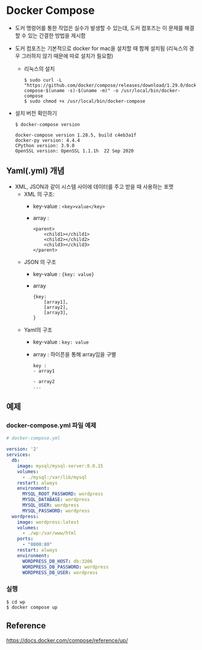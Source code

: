 # Docker Compose


- 도커 명령어를 통한 작업은 실수가 발생할 수 있는데, 도커 컴포즈는 이 문제를 해결할 수 있는 간결한 방법을 제시함
- 도커 컴포즈는 기본적으로 docker for mac을 설치할 때 함께 설치됨 (리눅스의 경우 그러하지 않기 때문에 따로 설치가 필요함)

	- 리눅스의 설치

		```
		$ sudo curl -L "https://github.com/docker/compose/releases/download/1.29.0/docker-compose-$(uname -s)-$(uname -m)" -o /usr/local/bin/docker-compose
		$ sudo chmod +x /usr/local/bin/docker-compose
		```
- 설치 버전 확인하기
	
	```
	$ docker-compose version
	
	docker-compose version 1.28.5, build c4eb3a1f
	docker-py version: 4.4.4
	CPython version: 3.9.0
	OpenSSL version: OpenSSL 1.1.1h  22 Sep 2020
	```


## Yaml(.yml) 개념

- XML, JSON과 같이 시스템 사이에 데이터를 주고 받을 때 사용하는 포맷
	- XML 의 구조: 
		- key-value : `<key>value</key>`
		- array : 

			```
			<parent>
				<child1></child1>
				<child2></child2>
				<child3></child3>
			</parent>
			```
	- JSON 의 구조
		- key-value : `{key: value}`
		- array 

			```
			{key: 
				[array1], 
				[array2],
				[array3],
			}
			```
	- Yaml의 구조
		- key-value : `key: value`
		- array :  하이픈을 통해 array임을 구별

			```
			key : 
			- array1
			
			- array2
			...
			```

## 예제

### docker-compose.yml 파일 예제

```yml
# docker-compose.yml

version: '2'
services:
  db:
    image: mysql/mysql-server:8.0.15
    volumes: 
      - ./mysql:/var/lib/mysql
    restart: always
    environment:
      MYSQL_ROOT_PASSWORD: wordpress
      MYSQL_DATABASE: wordpress
      MYSQL_USER: wordpress
      MYSQL_PASSWORD: wordpress
  wordpress:
    image: wordpress:latest
    volumes:
      - ./wp:/var/www/html
    ports:
      - "8000:80"
    restart: always
    environment:
      WORDPRESS_DB_HOST: db:3306
      WORDPRESS_DB_PASSWORD: wordpress
      WORDPRESS_DB_USER: wordpress
```

### 실행

```
$ cd wp
$ docker compose up
```

## Reference

https://docs.docker.com/compose/reference/up/



